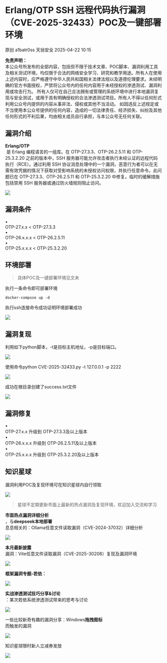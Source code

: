 #  Erlang/OTP SSH 远程代码执行漏洞（CVE-2025-32433）POC及一键部署环境   
原创 a1batr0ss  天翁安全   2025-04-22 10:15  
  
**免责声明：**  
本公众号所发布的全部内容，包括但不限于技术文章、POC脚本、漏洞利用工具及相关测试环境，均仅限于合法的网络安全学习、研究和教学用途。所有人在使用上述内容时，应严格遵守中华人民共和国相关法律法规以及道德伦理要求。未经明确的官方书面授权，严禁将公众号内的任何内容用于未经授权的渗透测试、漏洞利用或攻击行为。 所有人仅可在自己合法拥有或管理的系统环境中进行本地漏洞复现与安全测试，或用于具有明确授权的合法渗透测试项目。所有人不得以任何形式利用公众号内提供的内容从事非法、侵权或其他不当活动。 如因违反上述规定或不当使用本公众号提供的任何内容，造成的一切法律责任、经济损失、纠纷及其他任何形式的不利后果，均由相关成员自行承担，与本公众号无任何关联。  
## 漏洞介绍  
  
**Erlang/OTP**  
 是 Erlang 编程语言的一组库。在 OTP-27.3.3、OTP-26.2.5.11 和 OTP-25.3.2.20 之前的版本中，SSH 服务器可能允许攻击者执行未经认证的远程代码执行（RCE）。通过利用 SSH 协议消息处理中的一个漏洞，恶意行为者可以在无需有效凭据的情况下获取对受影响系统的未授权访问权限，并执行任意命令。此问题已在 OTP-27.3.3、OTP-26.2.5.11 和 OTP-25.3.2.20 中修复。临时的缓解措施包括禁用 SSH 服务器或通过防火墙规则阻止访问。  
  
![](https://mmbiz.qpic.cn/sz_mmbiz_jpg/I2eHcAFia5S5JC9Ok40dCt4wllf93dM4h4uJScaGFwk9YhaBjBKDbkYiaiaece8abVCbusqRp1J62ZxnKicqicNTGHw/640?wx_fmt=jpeg&from=appmsg "")  
## 漏洞条件  
  
•  
OTP-27.x.x < OTP-27.3.3  
•  
OTP-26.x.x.x < OTP-26.2.5.11  
•  
OTP-25.x.x.x < OTP-25.3.2.20  
## 环境部署  
> 具体POC及一键部署环境见文末  
  
  
执行一条命令即可部署环境  
```
docker-compose up -d
```  
  
执行ssh连接命令成功证明环境部署成功  
  
![](https://mmbiz.qpic.cn/sz_mmbiz_png/I2eHcAFia5S5JC9Ok40dCt4wllf93dM4h4zLc5A88X7lS5DfEh7SdAtV5f07KfUCagcqwY4viaDLUmxVMHetR0lQ/640?wx_fmt=png&from=appmsg "")  
## 漏洞复现  
  
利用如下python脚本，-t是目标主机地址，-p是目标端口。  
  
![](https://mmbiz.qpic.cn/sz_mmbiz_png/I2eHcAFia5S5JC9Ok40dCt4wllf93dM4hGlNwFQ5Rso3ibDWgyjCmnHqhrxFYWBeRFOpwYwEXNenicJNYDx0cGSYA/640?wx_fmt=png&from=appmsg "")  
  
使用命令python CVE-2025-32433.py -t 127.0.0.1 -p 2222  
  
![](https://mmbiz.qpic.cn/sz_mmbiz_png/I2eHcAFia5S5JC9Ok40dCt4wllf93dM4hE9hASiazhia85aLCaMLr2ribep2PicPgp6No6ZIG6N3VeIRf4lia9dc7uibg/640?wx_fmt=png&from=appmsg "")  
  
成功在根目录创建了success.txt文件  
  
![](https://mmbiz.qpic.cn/sz_mmbiz_png/I2eHcAFia5S5JC9Ok40dCt4wllf93dM4hE7DddDFqxZzSeLA5eiczPEgrOvtsCg4FhgE8gjicRNprx3jDY1RehEPg/640?wx_fmt=png&from=appmsg "")  
## 漏洞修复  
  
•  
OTP-27.x.x 升级到 OTP-27.3.3及以上版本  
•  
OTP-26.x.x.x 升级到 OTP-26.2.5.11及以上版本  
•  
OTP-25.x.x.x 升级到 OTP-25.3.2.20及以上版本  
## 知识星球  
  
漏洞利用POC及复现环境可在知识星球内自行领取  
  
![](https://mmbiz.qpic.cn/sz_mmbiz_png/I2eHcAFia5S5JC9Ok40dCt4wllf93dM4hnPt8LZROjD5lpymGdyZHYHgrCwCBbs3VDWaoFB6h9Uv0wdJv9XibONA/640?wx_fmt=png&from=appmsg "")  
> 星球不定期更新市面上最新的热点漏洞及复现环境，欢迎加入交流和学习  
  
  
**市面热点漏洞详细分析**  
，与**deepseek本地部署**  
息息相关的：Ollama任意文件读取漏洞（CVE-2024-37032）详细分析  
  
![](https://mmbiz.qpic.cn/sz_mmbiz_png/I2eHcAFia5S5JC9Ok40dCt4wllf93dM4hW6UichBCsVNZ66gXCVJptlBSNn8gricvL2bCVgasGsvsDia4bXHnaU2oQ/640?wx_fmt=png&from=appmsg "")  
  
**本月最新披露**  
漏洞：Vite任意文件读取漏洞（CVE-2025-30208）复现及漏洞环境  
  
![](https://mmbiz.qpic.cn/sz_mmbiz_png/I2eHcAFia5S5JC9Ok40dCt4wllf93dM4hRkrl301ichrQzX591XptiaBnnzqkYUic7vRFJ7wYWwjvSpmesRdGk3lyQ/640?wx_fmt=png&from=appmsg "")  
  
**框架漏洞专题-若依：**  
  
![](https://mmbiz.qpic.cn/sz_mmbiz_png/I2eHcAFia5S5JC9Ok40dCt4wllf93dM4h941GN3bZibEF3AFOeh6fhoE3ibFOuuiacO8Xcb1vvliaeafPTgRQ3NNiaDw/640?wx_fmt=png&from=appmsg "")  
  
**实战渗透测试技巧分享&讨论**  
：某次若依系统渗透测试带来的思考与讨论  
  
![](https://mmbiz.qpic.cn/sz_mmbiz_png/I2eHcAFia5S5JC9Ok40dCt4wllf93dM4hkGMYDkRLZBzcTMLflOlnc0eLh8L0f62eRSTyxSpaCkicKWchNXiaUlnA/640?wx_fmt=png&from=appmsg "")  
  
一些比较新奇有趣的漏洞分享：Windows**拖拽图标**  
而触发的漏洞  
  
![](https://mmbiz.qpic.cn/sz_mmbiz_png/I2eHcAFia5S5JC9Ok40dCt4wllf93dM4hXQGeLWDFia1dRrCx0rW4G0oa5yh7bwOiapdxHFXLiatpURwJIIS6Cz3Vg/640?wx_fmt=png&from=appmsg "")  
  
知识星球限时新人立减券发放  
  
![](https://mmbiz.qpic.cn/sz_mmbiz_png/I2eHcAFia5S5JC9Ok40dCt4wllf93dM4hRulSnEjibjm5x8KfpIOkxSR2y4jkJZWJWKsSPJ6xpXWkYWm5rYKUlAQ/640?wx_fmt=png&from=appmsg "")  
  
  
  
